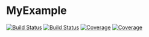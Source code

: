 # MyExample

[![Build Status](https://travis-ci.com/grahamhindle/MyExample.jl.svg?branch=master)](https://travis-ci.com/grahamhindle/MyExample.jl)
[![Build Status](https://ci.appveyor.com/api/projects/status/github/grahamhindle/MyExample.jl?svg=true)](https://ci.appveyor.com/project/grahamhindle/MyExample-jl)
[![Coverage](https://codecov.io/gh/grahamhindle/MyExample.jl/branch/master/graph/badge.svg)](https://codecov.io/gh/grahamhindle/MyExample.jl)
[![Coverage](https://coveralls.io/repos/github/grahamhindle/MyExample.jl/badge.svg?branch=master)](https://coveralls.io/github/grahamhindle/MyExample.jl?branch=master)
